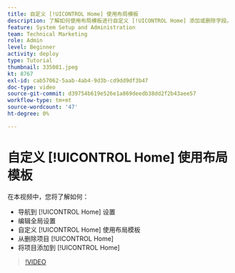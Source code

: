 ```yaml
---
title: 自定义 [!UICONTROL Home] 使用布局模板
description: 了解如何使用布局模板进行自定义 [!UICONTROL Home] 添加或删除字段。
feature: System Setup and Administration
team: Technical Marketing
role: Admin
level: Beginner
activity: deploy
type: Tutorial
thumbnail: 335081.jpeg
kt: 8767
exl-id: cab57062-5aab-4ab4-9d3b-cd9dd9df3b47
doc-type: video
source-git-commit: d39754b619e526e1a869deedb38dd2f2b43aee57
workflow-type: tm+mt
source-wordcount: '47'
ht-degree: 0%

---
```


# 自定义 [!UICONTROL Home] 使用布局模板

在本视频中，您将了解如何：

* 导航到 [!UICONTROL Home] 设置
* 编辑全局设置
* 自定义 [!UICONTROL Home] 使用布局模板
* 从删除项目 [!UICONTROL Home]
* 将项目添加到 [!UICONTROL Home]

>[!VIDEO](https://video.tv.adobe.com/v/335081/?quality=12)
